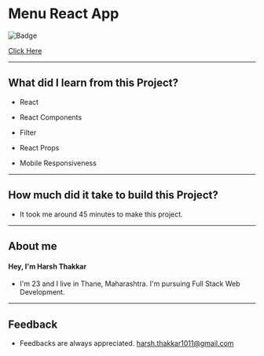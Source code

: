 # Menu React App

![Badge](https://img.shields.io/badge/Netlify-Link-green)

[Click Here](https://menu-reactapp-harshcodes.netlify.app/)

---

## What did I learn from this Project?

- React

- React Components

- Filter

- React Props

- Mobile Responsiveness

---

## How much did it take to build this Project?

- It took me around 45 minutes to make this project.

---

## **About me**

#### **Hey, I'm Harsh Thakkar**

- I'm 23 and I live in Thane, Maharashtra. I'm pursuing Full Stack Web Development.

---

## **Feedback**

- Feedbacks are always appreciated. harsh.thakkar1011@gmail.com
